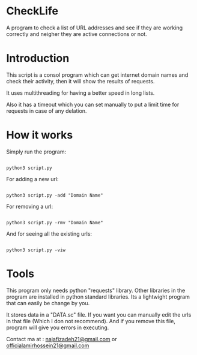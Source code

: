 # CheckLife
A program to check a list of URL addresses and see if they are working correctly and neigher they are active connections or not.

# Introduction
This script is a consol program which can get internet domain names and check their activity, then it will show the results of requests.

It uses multithreading for having a better speed in long lists.

Also it has a timeout which you can set manually to put a limit time for requests in case of any delation.

# How it works
Simply run the program:
```

python3 script.py

```
For adding a new url:
```

python3 script.py -add "Domain Name"

```
For removing a url:
```

python3 script.py -rmv "Domain Name"

```
And for seeing all the existing urls:
```

python3 script.py -viw

```
# Tools
This program only needs python "requests" library. Other libraries in the program are installed in python standard libraries. Its a lightwight program
that can easily be change by you.

It stores data in a "DATA.sc" file. If you want you can manually edit the urls in that file (Which I don not recommend). And if you remove this file, program
will give you errors in executing.



Contact ma at : najafizadeh21@gmail.com or officialamirhossein21@gmail.com
